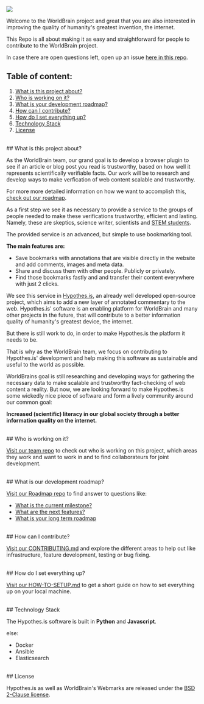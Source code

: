 
![](http://www.worldbrain.io/2016/wp-content/uploads/2016/03/Logo_Background_small.png)

Welcome to the WorldBrain project and great that you are also interested in improving the quality of humanity's greatest invention, the internet.

This Repo is all about making it as easy and straightforward for people to contribute to the WorldBrain project.

In case there are open questions left, open up an issue [here in this repo](https://github.com/WorldBrain/START-HERE/issues).

## Table of content:

 1. [What is this project about?](#what-is-this-project-about)
 2. [Who is working on it?](#who-is-working-on-it)
 5. [What is your development roadmap?](#what-is-our-development-roadmap)
 3. [How can I contribute?](#how-can-i-contribute)
 4. [How do I set everything up?](#how-do-i-set-everything-up)
 5. [Technology Stack](#technology-stack)
 5. [License](#license)


<br>
## What is this project about?

As the WorldBrain team, our grand goal is to develop a browser plugin to see if an article or blog post you read is trustworthy, based on how well it represents scientifically verifiable facts. 
Our work will be to research and develop ways to make verfication of web content scalable and trustworthy.

For more more detailed information on how we want to accomplish this, [check out our roadmap](). 

As a first step we see it as necessary to provide a service to the groups of people needed to make these verifications trustworthy, efficient and lasting.
Namely, these are skeptics, science writer, scientists and [STEM students](https://www.wikiwand.com/en/Science,_Technology,_Engineering,_and_Mathematics).

The provided service is an advanced, but simple to use bookmarking tool.

**The main features are:**
- Save bookmarks with annotations that are visible directly in the website and add comments, images and meta data.
- Share and discuss them with other people. Publicly or privately.
- Find those bookmarks fastly and and transfer their content everywhere with just 2 clicks.

We see this service in [Hypothes.is](http://www.hypothes.is), an already well developed open-source project, which aims to add a new layer of annotated commentary to the web.
Hypothes.is' software is an enabling platform for WorldBrain and many other projects in the future, that will contribute to a better information quality of humanity's greatest device, the internet. 

But there is still work to do, in order to make Hypothes.is the platform it needs to be.

That is why as the WorldBrain team, we focus on contributing to Hypothes.is' development and help making this software as sustainable and useful to the world as possible.

WorldBrains goal is still researching and developing ways for gathering the necessary data to make scalable and trustworthy fact-checking of web content a reality.
But now, we are looking forward to make Hypothes.is some wickedly nice piece of software and form a lively community around our common goal: 

**Increased (scientific) literacy in our global society through a better information quality on the internet.**



<br>
## Who is working on it?

[Visit our team repo](https://github.com/WorldBrain/TEAM) to check out who is working on this project, which areas they work and want to work in and to find collaborateurs for joint development.


<br>
## What is our development roadmap?

[Visit our Roadmap repo](https://github.com/WorldBrain/VISION-ROADMAP-FEATURES) to find answer to questions like: 
- [What is the current milestone?](https://github.com/WorldBrain/VISION-ROADMAP-FEATURES/blob/master/README.md#current-milestones)
- [What are the next features?](https://github.com/WorldBrain/VISION-ROADMAP-FEATURES/blob/master/README.md#upcoming-features)
- [What is your long term roadmap](https://github.com/WorldBrain/VISION-ROADMAP-FEATURES/blob/master/README.md#long-term-roadmap)



<br>
## How can I contribute?

[Visit our CONTRIBUTING.md](https://github.com/WorldBrain/START-HERE/blob/master/CONTRIBUTING.md) and explore the different areas to help out like infrastructure, feature development, testing or bug fixing.


<br>
## How do I set everything up?

[Visit our HOW-TO-SETUP.md](https://github.com/WorldBrain/aa-START-HERE/blob/master/HOW-TO-SETUP.md) to get a short guide on how to set everything up on your local machine.


<br>
## Technology Stack

The Hypothes.is software is built in **Python** and **Javascript**.

else:
- Docker 
- Ansible
- Elasticsearch

<br>
## License

Hypothes.is as well as WorldBrain's Webmarks are released under the [BSD 2-Clause license](https://github.com/WorldBrain/START-HERE/blob/master/LICENSE).


